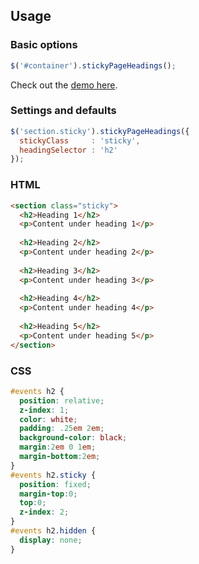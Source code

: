## Usage

### Basic options

```javascript
$('#container').stickyPageHeadings();
```

Check out the [demo here](http://polarblau.github.com/stickySectionHeaders/).

### Settings and defaults

```javascript
$('section.sticky').stickyPageHeadings({
  stickyClass     : 'sticky',
  headingSelector : 'h2'
});
```

### HTML

```html
<section class="sticky">
  <h2>Heading 1</h2>  
  <p>Content under heading 1</p>
  
  <h2>Heading 2</h2>
  <p>Content under heading 2</p>
  
  <h2>Heading 3</h2>
  <p>Content under heading 3</p>
  
  <h2>Heading 4</h2>
  <p>Content under heading 4</p>
  
  <h2>Heading 5</h2>
  <p>Content under heading 5</p>
</section>
```

### CSS

```css
#events h2 {
  position: relative;
  z-index: 1;
  color: white;
  padding: .25em 2em;
  background-color: black;
  margin:2em 0 1em; 
  margin-bottom:2em;
}
#events h2.sticky {
  position: fixed;
  margin-top:0;
  top:0;
  z-index: 2;
}
#events h2.hidden {
  display: none;
}
```